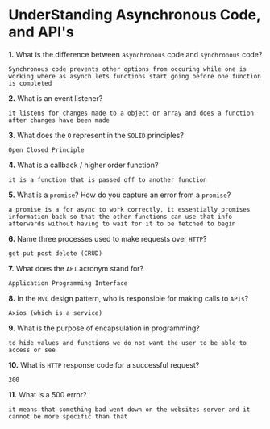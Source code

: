# UnderStanding Asynchronous Code, and API's

**1.** What is the difference between `asynchronous` code and `synchronous` code?
<!-- enter you answer in the space below -->
```
Synchronous code prevents other options from occuring while one is working where as asynch lets functions start going before one function is completed
```
**2.** What is an event listener?
<!-- enter you answer in the space below -->
```
it listens for changes made to a object or array and does a function after changes have been made
```
**3.** What does the `O` represent in the `SOLID` principles?
<!-- enter you answer in the space below -->
```
Open Closed Principle
```
**4.** What is a callback / higher order function?
<!-- enter you answer in the space below -->
```
it is a function that is passed off to another function
```
**5.** What is a `promise`? How do you capture an error from a `promise`?
<!-- enter you answer in the space below -->
```
a promise is a for async to work correctly, it essentially promises information back so that the other functions can use that info afterwards without having to wait for it to be fetched to begin
```
**6.** Name three processes used to make requests over `HTTP`?
<!-- enter you answer in the space below -->
```
get put post delete (CRUD)
```
**7.** What does the `API` acronym stand for?
<!-- enter you answer in the space below -->
```
Application Programming Interface
```
**8.** In the `MVC` design pattern, who is responsible for making calls to `APIs`?
<!-- enter you answer in the space below -->
```
Axios (which is a service)
```
**9.** What is the purpose of encapsulation in programming?
<!-- enter you answer in the space below -->
```
to hide values and functions we do not want the user to be able to access or see
```
**10.** What is `HTTP` response code for a successful request?
<!-- enter you answer in the space below -->
```
200
```
**11.** What is a 500 error?
<!-- enter you answer in the space below -->
```
it means that something bad went down on the websites server and it cannot be more specific than that
```